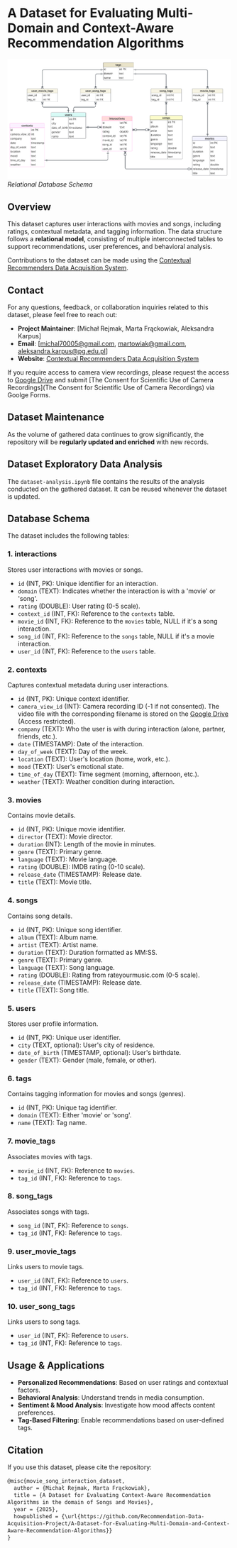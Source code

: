 # A Dataset for Evaluating Multi-Domain and Context-Aware Recommendation Algorithms

![Relational Database Schema](database_schema.png)  
*Relational Database Schema*

## Overview
This dataset captures user interactions with movies and songs, including ratings, contextual metadata, and tagging information. The data structure follows a **relational model**, consisting of multiple interconnected tables to support recommendations, user preferences, and behavioral analysis.  

Contributions to the dataset can be made using the [Contextual Recommenders Data Acquisition System](https://recommendation-data-collection.pl/).

## Contact

For any questions, feedback, or collaboration inquiries related to this dataset, please feel free to reach out:

- **Project Maintainer**: [Michał Rejmak, Marta Frąckowiak, Aleksandra Karpus]  
- **Email**: [michal70005@gmail.com, martowiak@gmail.com, aleksandra.karpus@pg.edu.pl]   
- **Website**: [Contextual Recommenders Data Acquisition System](https://recommendation-data-collection.pl/)  

If you require access to camera view recordings, please request the access to [Google Drive](https://drive.google.com/drive/folders/1l6ljwbePTE7AGXeR8AK91yNyHtQNBBO9?usp=sharing) and submit [The Consent for Scientific Use of Camera Recordings](The Consent for Scientific Use of Camera Recordings) via Goolge Forms.

## Dataset Maintenance
As the volume of gathered data continues to grow significantly, the repository will be **regularly updated and enriched** with new records.

## Dataset Exploratory Data Analysis
The `dataset-analysis.ipynb` file contains the results of the analysis conducted on the gathered dataset. It can be reused whenever the dataset is updated.

## Database Schema
The dataset includes the following tables:

### 1. **interactions**
Stores user interactions with movies or songs.
- `id` (INT, PK): Unique identifier for an interaction.
- `domain` (TEXT): Indicates whether the interaction is with a 'movie' or 'song'.
- `rating` (DOUBLE): User rating (0-5 scale).
- `context_id` (INT, FK): Reference to the `contexts` table.
- `movie_id` (INT, FK): Reference to the `movies` table, NULL if it's a song interaction.
- `song_id` (INT, FK): Reference to the `songs` table, NULL if it's a movie interaction.
- `user_id` (INT, FK): Reference to the `users` table.

### 2. **contexts**
Captures contextual metadata during user interactions.
- `id` (INT, PK): Unique context identifier.
- `camera_view_id` (INT): Camera recording ID (-1 if not consented). The video file with the corresponding filename is stored on the [Google Drive](https://drive.google.com/drive/folders/1l6ljwbePTE7AGXeR8AK91yNyHtQNBBO9?usp=sharing) (Access restricted).
- `company` (TEXT): Who the user is with during interaction (alone, partner, friends, etc.).
- `date` (TIMESTAMP): Date of the interaction.
- `day_of_week` (TEXT): Day of the week.
- `location` (TEXT): User's location (home, work, etc.).
- `mood` (TEXT): User's emotional state.
- `time_of_day` (TEXT): Time segment (morning, afternoon, etc.).
- `weather` (TEXT): Weather condition during interaction.

### 3. **movies**
Contains movie details.
- `id` (INT, PK): Unique movie identifier.
- `director` (TEXT): Movie director.
- `duration` (INT): Length of the movie in minutes.
- `genre` (TEXT): Primary genre.
- `language` (TEXT): Movie language.
- `rating` (DOUBLE): IMDB rating (0-10 scale).
- `release_date` (TIMESTAMP): Release date.
- `title` (TEXT): Movie title.

### 4. **songs**
Contains song details.
- `id` (INT, PK): Unique song identifier.
- `album` (TEXT): Album name.
- `artist` (TEXT): Artist name.
- `duration` (TEXT): Duration formatted as MM:SS.
- `genre` (TEXT): Primary genre.
- `language` (TEXT): Song language.
- `rating` (DOUBLE): Rating from rateyourmusic.com (0-5 scale).
- `release_date` (TIMESTAMP): Release date.
- `title` (TEXT): Song title.

### 5. **users**
Stores user profile information.
- `id` (INT, PK): Unique user identifier.
- `city` (TEXT, optional): User's city of residence.
- `date_of_birth` (TIMESTAMP, optional): User's birthdate.
- `gender` (TEXT): Gender (male, female, or other).

### 6. **tags**
Contains tagging information for movies and songs (genres).
- `id` (INT, PK): Unique tag identifier.
- `domain` (TEXT): Either 'movie' or 'song'.
- `name` (TEXT): Tag name.

### 7. **movie_tags**
Associates movies with tags.
- `movie_id` (INT, FK): Reference to `movies`.
- `tag_id` (INT, FK): Reference to `tags`.

### 8. **song_tags**
Associates songs with tags.
- `song_id` (INT, FK): Reference to `songs`.
- `tag_id` (INT, FK): Reference to `tags`.

### 9. **user_movie_tags**
Links users to movie tags.
- `user_id` (INT, FK): Reference to `users`.
- `tag_id` (INT, FK): Reference to `tags`.

### 10. **user_song_tags**
Links users to song tags.
- `user_id` (INT, FK): Reference to `users`.
- `tag_id` (INT, FK): Reference to `tags`.

## Usage & Applications
- **Personalized Recommendations**: Based on user ratings and contextual factors.
- **Behavioral Analysis**: Understand trends in media consumption.
- **Sentiment & Mood Analysis**: Investigate how mood affects content preferences.
- **Tag-Based Filtering**: Enable recommendations based on user-defined tags.

## Citation
If you use this dataset, please cite the repository:
```
@misc{movie_song_interaction_dataset,
  author = {Michał Rejmak, Marta Frąckowiak},
  title = {A Dataset for Evaluating Context-Aware Recommendation Algorithms in the domain of Songs and Movies},
  year = {2025},
  howpublished = {\url{https://github.com/Recommendation-Data-Acquisition-Project/A-Dataset-for-Evaluating-Multi-Domain-and-Context-Aware-Recommendation-Algorithms}}
}
```
